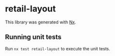 # retail-layout

This library was generated with [Nx](https://nx.dev).

## Running unit tests

Run `nx test retail-layout` to execute the unit tests.
